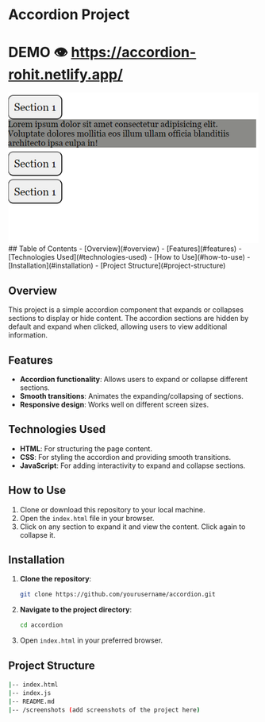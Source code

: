 # Accordion Project
# DEMO 👁️ https://accordion-rohit.netlify.app/

<img src ="./accordion.png" width = "700px" />
## Table of Contents
- [Overview](#overview)
- [Features](#features)
- [Technologies Used](#technologies-used)
- [How to Use](#how-to-use)
- [Installation](#installation)
- [Project Structure](#project-structure)

## Overview
This project is a simple accordion component that expands or collapses sections to display or hide content. The accordion sections are hidden by default and expand when clicked, allowing users to view additional information.

## Features
- **Accordion functionality**: Allows users to expand or collapse different sections.
- **Smooth transitions**: Animates the expanding/collapsing of sections.
- **Responsive design**: Works well on different screen sizes.

## Technologies Used
- **HTML**: For structuring the page content.
- **CSS**: For styling the accordion and providing smooth transitions.
- **JavaScript**: For adding interactivity to expand and collapse sections.

## How to Use
1. Clone or download this repository to your local machine.
2. Open the `index.html` file in your browser.
3. Click on any section to expand it and view the content. Click again to collapse it.

## Installation
1. **Clone the repository**:
   ```bash
   git clone https://github.com/yourusername/accordion.git
   ```
2. **Navigate to the project directory**:
   ```bash
   cd accordion
   ```
3. Open `index.html` in your preferred browser.

## Project Structure
```bash
|-- index.html
|-- index.js
|-- README.md
|-- /screenshots (add screenshots of the project here)
```
